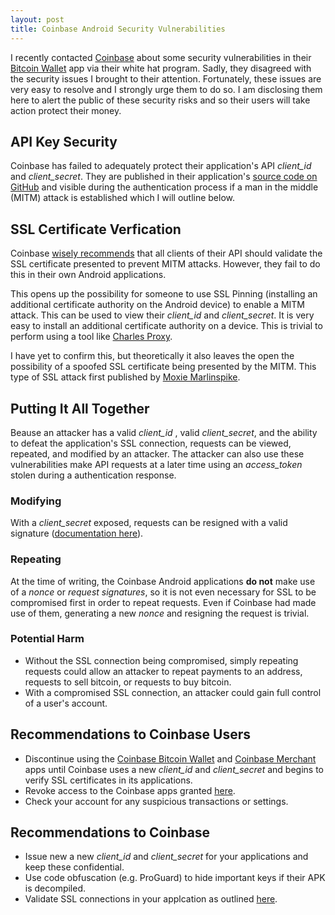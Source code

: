 ```yaml
---
layout: post
title: Coinbase Android Security Vulnerabilities
---
```


I recently contacted [Coinbase](https://www.coinbase.com) about some security vulnerabilities in their [Bitcoin Wallet](https://play.google.com/store/apps/details?id=com.coinbase.android) app via their white hat program. Sadly, they disagreed with the security issues I brought to their attention. Fortunately, these issues are very easy to resolve and I strongly urge them to do so. I am disclosing them here to alert the public of these security risks and so their users will take action protect their money.

## API Key Security
Coinbase has failed to adequately protect their application's API *client_id* and *client_secret*. They are published in their application's [source code on GitHub](https://github.com/coinbase/coinbase-android) and visible during the authentication process if a man in the middle (MITM) attack is established which I will outline below.

## SSL Certificate Verfication
Coinbase [wisely recommends](https://coinbase.com/docs/api/authentication#security) that all clients of their API should validate the SSL certificate presented to prevent MITM attacks. However, they fail to do this in their own Android applications.

This opens up the possibility for someone to use SSL Pinning (installing an additional certificate authority on the Android device) to enable a MITM attack. This can be used to view their *client_id* and *client_secret*. It is very easy to install an additional certificate authority on a device. This is trivial to perform using a tool like [Charles Proxy](http://www.charlesproxy.com/).

I have yet to confirm this, but theoretically it also leaves the open the possibility of a spoofed SSL certificate being presented by the MITM. This type of SSL attack first published by [Moxie Marlinspike](http://www.thoughtcrime.org/papers/null-prefix-attacks.pdf).

## Putting It All Together
Beause an attacker has a valid *client_id* , valid *client_secret*, and the ability to defeat the application's SSL connection, requests can be viewed, repeated, and modified by an attacker. The attacker can also use these vulnerabilities make API requests at a later time using an *access_token* stolen during a authentication response.

### Modifying
With a *client_secret* exposed, requests can be resigned with a valid signature ([documentation here](https://coinbase.com/docs/api/authentication#hmac)).

### Repeating
At the time of writing, the Coinbase Android applications **do not** make use of a *nonce* or *request signatures*, so it is not even necessary for SSL to be compromised first in order to repeat requests. Even if Coinbase had made use of them, generating a new *nonce* and resigning the request is trivial.

### Potential Harm
* Without the SSL connection being compromised, simply repeating requests could allow an attacker to repeat payments to an address, requests to sell bitcoin, or requests to buy bitcoin.
* With a compromised SSL connection, an attacker could gain full control of a user's account.

## Recommendations to Coinbase Users
* Discontinue using the [Coinbase Bitcoin Wallet](https://play.google.com/store/apps/details?id=com.coinbase.android) and [Coinbase Merchant](https://play.google.com/store/apps/details?id=com.coinbase.android.merchant) apps until Coinbase uses a new *client_id* and *client_secret* and begins to verify SSL certificates in its applications.
* Revoke access to the Coinbase apps granted [here](https://coinbase.com/account/applications).
* Check your account for any suspicious transactions or settings.

## Recommendations to Coinbase
* Issue new a new *client_id* and *client_secret* for your applications and keep these confidential.
* Use code obfuscation (e.g. ProGuard) to hide important keys if their APK is decompiled.
* Validate SSL connections in your applcation as outlined [here](http://developer.android.com/training/articles/security-ssl.html).